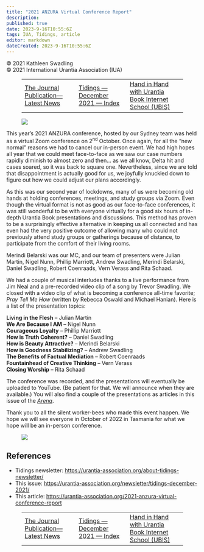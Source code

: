 ```yaml
---
title: "2021 ANZURA Virtual Conference Report"
description: 
published: true
date: 2023-9-16T10:55:6Z
tags: IUA, Tidings, article
editor: markdown
dateCreated: 2023-9-16T10:55:6Z
---
```


<p class="v-card v-sheet theme--light gray lighten-3 px-2">© 2021 Kathleen Swadling<br>© 2021 International Urantia Association (IUA)</p>
<figure class="table chapter-navigator">
  <table>
    <tbody>
      <tr>
        <td>
        <a href="/en/article/IUA_Tidings/IUA_2021_journal_publication_latest_news">
          <span class="mdi mdi-arrow-left-drop-circle"></span><span class="pl-2">The Journal Publication—Latest News</span>
        </a>
        </td>
        <td>
        <a href="/en/index/articles_iua_tidings#tidings-december-2021">
          <span class="mdi mdi-book-open-variant"></span><span class="pl-2">Tidings — December 2021 — Index</span>
        </a>
        </td>
        <td>
        <a href="/en/article/Joanne_Strobel/hand_in_hand_with_urantia_book_internet_school_ubis">
          <span class="pr-2">Hand in Hand with Urantia Book Internet School (UBIS)</span><span class="mdi mdi-arrow-right-drop-circle"></span>
        </a>
        </td>
      </tr>
    </tbody>
  </table>
</figure>


<figure id="Figure_1" class="image urantiapedia">
<img src="/image/article/IUA_Tidings/ANZURA-1.jpg">
</figure>

This year’s 2021 ANZURA conference, hosted by our Sydney team was held as a virtual Zoom conference on 2<sup>nd</sup> October. Once again, for all the “new normal” reasons we had to cancel our in-person event. We had high hopes all year that we could meet face-to-face as we saw our case numbers rapidly diminish to almost zero and then… as we all know, Delta hit and cases soared, so it was back to square one. Nevertheless, since we are told that disappointment is actually good for us, we joyfully knuckled down to figure out how we could adjust our plans accordingly.

As this was our second year of lockdowns, many of us were becoming old hands at holding conferences, meetings, and study groups via Zoom. Even though the virtual format is not as good as our face-to-face conferences, it was still wonderful to be with everyone virtually for a good six hours of in-depth Urantia Book presentations and discussions. This method has proven to be a surprisingly effective alternative in keeping us all connected and has even had the very positive outcome of allowing many who could not previously attend study groups or gatherings because of distance, to participate from the comfort of their living rooms.

Merindi Belarski was our MC, and our team of presenters were Julian Martin, Nigel Nunn, Phillip Marriott, Andrew Swadling, Merindi Belarski, Daniel Swadling, Robert Coenraads, Vern Verass and Rita Schaad.

We had a couple of musical interludes thanks to a live performance from Jim Neal and a pre-recorded video clip of a song by Trevor Swadling. We closed with a video clip of what is becoming a conference all-time favorite; _Pray Tell Me How_ (written by Rebecca Oswald and Michael Hanian). Here is a list of the presentation topics:

**Living in the Flesh** – Julian Martin  
**We Are Because I AM** – Nigel Nunn  
**Courageous Loyalty** – Phillip Marriott  
**How is Truth Coherent?** – Daniel Swadling  
**How is Beauty Attractive?** – Merindi Belarski  
**How is Goodness Stabilizing?** – Andrew Swadling  
**The Benefits of Factual Mediation** – Robert Coenraads  
**Fountainhead of Creative Thinking** – Vern Verass  
**Closing Worship** – Rita Schaad

The conference was recorded, and the presentations will eventually be uploaded to YouTube. (Be patient for that. We will announce when they are available.) You will also find a couple of the presentations as articles in this issue of the _[Arena](https://anzura.urantia-association.org/newsletter/arena-winter-2021/)_.

Thank you to all the silent worker-bees who made this event happen. We hope we will see everyone in October of 2022 in Tasmania for what we hope will be an in-person conference.

<figure id="Figure_2" class="image urantiapedia">
<img src="/image/article/IUA_Tidings/ANZURA-2-706x329.jpg">
</figure>

## References

- Tidings newsletter: https://urantia-association.org/about-tidings-newsletter/
- This issue: https://urantia-association.org/newsletter/tidings-december-2021/
- This article: https://urantia-association.org/2021-anzura-virtual-conference-report

<figure class="table chapter-navigator">
  <table>
    <tbody>
      <tr>
        <td>
        <a href="/en/article/IUA_Tidings/IUA_2021_journal_publication_latest_news">
          <span class="mdi mdi-arrow-left-drop-circle"></span><span class="pl-2">The Journal Publication—Latest News</span>
        </a>
        </td>
        <td>
        <a href="/en/index/articles_iua_tidings#tidings-december-2021">
          <span class="mdi mdi-book-open-variant"></span><span class="pl-2">Tidings — December 2021 — Index</span>
        </a>
        </td>
        <td>
        <a href="/en/article/Joanne_Strobel/hand_in_hand_with_urantia_book_internet_school_ubis">
          <span class="pr-2">Hand in Hand with Urantia Book Internet School (UBIS)</span><span class="mdi mdi-arrow-right-drop-circle"></span>
        </a>
        </td>
      </tr>
    </tbody>
  </table>
</figure>
